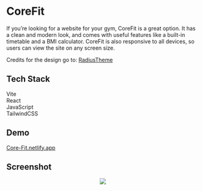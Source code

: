 # CoreFit

If you’re looking for a website for your gym, CoreFit is a great option. It has a clean and modern look, and comes with useful features like a built-in timetable and a BMI calculator. CoreFit is also responsive to all devices, so users can view the site on any screen size.

Credits for the design go to: <a href='https://www.radiustheme.com/'>RadiusTheme</a>

## Tech Stack

Vite<br/>
React<br/>
JavaScript<br/>
TailwindCSS<br/>

## Demo

<a href='https://core-fit.netlify.app/'>Core-Fit.netlify.app</a>

## Screenshot

<div align='center'>
<img src='https://github.com/mersad98/CoreFit/assets/141646504/0f7e37b0-58ca-4065-9dcd-6b00b19b0104'
</div>
